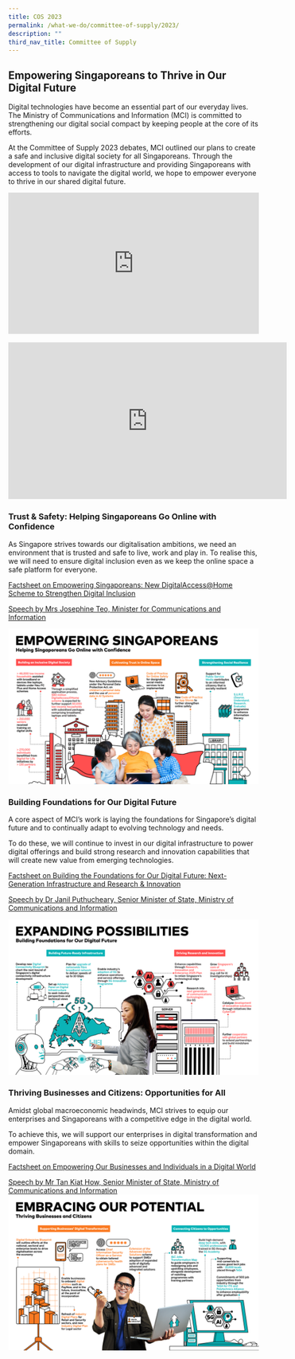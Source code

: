 ```yaml
---
title: COS 2023
permalink: /what-we-do/committee-of-supply/2023/
description: ""
third_nav_title: Committee of Supply
---
```

## Empowering Singaporeans to Thrive in Our Digital Future

Digital technologies have become an essential part of our everyday lives. The Ministry of Communications and Information (MCI) is committed to strengthening our digital social compact by keeping people at the core of its efforts.

At the Committee of Supply 2023 debates, MCI outlined our plans to create a safe and inclusive digital society for all Singaporeans. Through the development of our digital infrastructure and providing Singaporeans with access to tools to navigate the digital world, we hope to empower everyone to thrive in our shared digital future.

<div style="position:relative;padding-top:56.25%;"> <iframe style="position:absolute;top:0;left:0;width:100%;height:100%;" align="center" allowfullscreen="" allow="accelerometer; autoplay; clipboard-write; encrypted-media; gyroscope; picture-in-picture" frameborder="0" title="YouTube video player" src="https://www.youtube.com/embed/ZSx34s51h88" height="315" width="560"></iframe> </div>

<br>

<iframe allowfullscreen="" allow="accelerometer; autoplay; clipboard-write; encrypted-media; gyroscope; picture-in-picture; web-share" frameborder="0" title="YouTube video player" src="https://www.youtube.com/embed/ZSx34s51h88" height="315" width="560"></iframe>

### Trust &amp; Safety: Helping Singaporeans Go Online with Confidence

As Singapore strives towards our digitalisation ambitions, we need an environment that is trusted and safe to live, work and play in. To realise this, we will need to ensure digital inclusion even as we keep the online space a safe platform for everyone.

[Factsheet on Empowering Singaporeans: New DigitalAccess@Home Scheme to Strengthen Digital Inclusion](/media-centre/press-releases/empowering-singaporeans-new-digitalaccessathome-scheme/)

[Speech by Mrs Josephine Teo, Minister for Communications and Information](/media-centre/speeches/speech-by-minister-josephine-at-the-mci-cos-2023-debate/)

![](/images/COS2023/empowering%20singaporeans.png)

### Building Foundations for Our Digital Future

A core aspect of MCI’s work is laying the foundations for Singapore’s digital future and to continually adapt to evolving technology and needs.

To do these, we will continue to invest in our digital infrastructure to power digital offerings and build strong research and innovation capabilities that will create new value from emerging technologies.

[Factsheet on Building the Foundations for Our Digital Future: Next-Generation Infrastructure and Research &amp; Innovation](/media-centre/press-releases/building-the-foundations-for-our-digital-future/)

[Speech by Dr Janil Puthucheary, Senior Minister of State, Ministry of Communications and Information](/media-centre/speeches/speech-by-sms-janil-pithucheary-at-mci-cos-2023/)

![](/images/COS2023/expanding%20possibilities.png)

### Thriving Businesses and Citizens: Opportunities for All

Amidst global macroeconomic headwinds, MCI strives to equip our enterprises and Singaporeans with a competitive edge in the digital world.&nbsp;

To achieve this, we will support our enterprises in digital transformation and empower Singaporeans with skills to seize opportunities within the digital domain.&nbsp;

[Factsheet on Empowering Our Businesses and Individuals in a Digital World](/media-centre/press-releases/empowering-our-businesses-and-individuals-in-a-digital-world/)

[Speech by Mr Tan Kiat How, Senior Minister of State, Ministry of Communications and Information](/media-centre/speeches/speech-by-sms-tan-kiat-how-at-mci-cos-2023/)
![](/images/COS2023/embracing%20our%20potential.png)